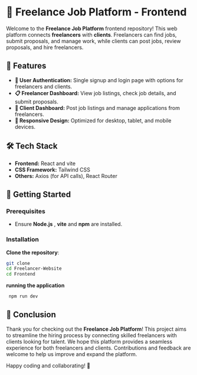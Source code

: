# 🌟 Freelance Job Platform - Frontend

Welcome to the **Freelance Job Platform** frontend repository! This web platform connects **freelancers** with **clients**. Freelancers can find jobs, submit proposals, and manage work, while clients can post jobs, review proposals, and hire freelancers. 

## 🚀 Features

- **🔐 User Authentication:** Single signup and login page with options for freelancers and clients.
- **📋 Freelancer Dashboard:** View job listings, check job details, and submit proposals.
- **💼 Client Dashboard:** Post job listings and manage applications from freelancers.
- **📱 Responsive Design:** Optimized for desktop, tablet, and mobile devices.

## 🛠️ Tech Stack

- **Frontend:** React and vite
- **CSS Framework:** Tailwind CSS
- **Others:** Axios (for API calls), React Router

## 📖 Getting Started

### Prerequisites

- Ensure **Node.js** , **vite** and **npm** are installed.

### Installation
 **Clone the repository**:
   ```bash
   git clone 
   cd Freelancer-Website
   cd Frontend
```
**running the application**
 ```bash
  npm run dev
```
## 🎉 Conclusion

Thank you for checking out the **Freelance Job Platform**! This project aims to streamline the hiring process by connecting skilled freelancers with clients looking for talent. We hope this platform provides a seamless experience for both freelancers and clients. Contributions and feedback are welcome to help us improve and expand the platform. 

Happy coding and collaborating! 🚀

